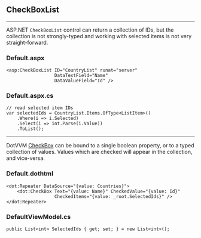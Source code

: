 ## CheckBoxList

-------------------------------------

ASP.NET `CheckBoxList` control can return a collection of IDs, but the collection is not strongly-typed and working with selected items is not very straight-forward.

### Default.aspx

```DOTHTML
<asp:CheckBoxList ID="CountryList" runat="server"
                  DataTextField="Name" 
                  DataValueField="Id" />
```

### Default.aspx.cs

```CSHARP
// read selected item IDs
var selectedIds = CountryList.Items.OfType<ListItem>()
    .Where(i => i.Selected)
    .Select(i => int.Parse(i.Value))
    .ToList();
```

-------------------------------------

DotVVM [CheckBox](https://www.dotvvm.com/docs/controls/builtin/CheckBox/2.0) can be bound to a single boolean property, or to a typed collection of values. Values which are checked will appear in the collection, and vice-versa.

### Default.dothtml

```DOTHTML
<dot:Repeater DataSource="{value: Countries}">
    <dot:CheckBox Text="{value: Name}" CheckedValue="{value: Id}"
                  CheckedItems="{value: _root.SelectedIds}" />
</dot:Repeater>
```

### DefaultViewModel.cs

```CSHARP
public List<int> SelectedIds { get; set; } = new List<int>();
```